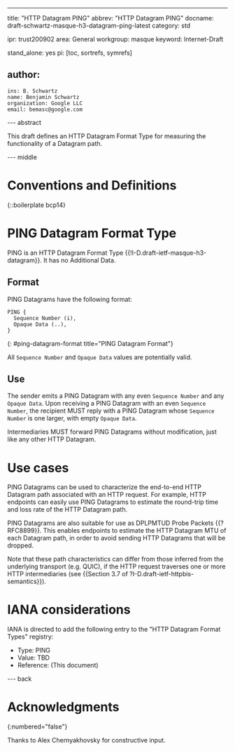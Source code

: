 ---
title: "HTTP Datagram PING"
abbrev: "HTTP Datagram PING"
docname: draft-schwartz-masque-h3-datagram-ping-latest
category: std

ipr: trust200902
area: General
workgroup: masque
keyword: Internet-Draft

stand_alone: yes
pi: [toc, sortrefs, symrefs]

author:
 -
    ins: B. Schwartz
    name: Benjamin Schwartz
    organization: Google LLC
    email: bemasc@google.com


--- abstract

This draft defines an HTTP Datagram Format Type for measuring the functionality of a Datagram path.

--- middle

# Conventions and Definitions

{::boilerplate bcp14}

# PING Datagram Format Type

PING is an HTTP Datagram Format Type {{!I-D.draft-ietf-masque-h3-datagram}}.  It has no Additional Data.

## Format

PING Datagrams have the following format:

~~~
PING {
  Sequence Number (i),
  Opaque Data (..),
}
~~~
{: #ping-datagram-format title="PING Datagram Format"}

All `Sequence Number` and `Opaque Data` values are potentially valid.

## Use

The sender emits a PING Datagram with any even `Sequence Number` and any `Opaque Data`.  Upon receiving a PING Datagram with an even `Sequence Number`, the recipient MUST reply with a PING Datagram whose `Sequence Number` is one larger, with empty `Opaque Data`.

Intermediaries MUST forward PING Datagrams without modification, just like any other HTTP Datagram.

# Use cases

PING Datagrams can be used to characterize the end-to-end HTTP Datagram path associated with an HTTP request.  For example, HTTP endpoints can easily use PING Datagrams to estimate the round-trip time and loss rate of the HTTP Datagram path.

PING Datagrams are also suitable for use as DPLPMTUD Probe Packets {{?RFC8899}}.  This enables endpoints to estimate the HTTP Datagram MTU of each Datagram path, in order to avoid sending HTTP Datagrams that will be dropped.

Note that these path characteristics can differ from those inferred from the underlying transport (e.g. QUIC), if the HTTP request traverses one or more HTTP intermediaries (see {{Section 3.7 of ?I-D.draft-ietf-httpbis-semantics}}).

# IANA considerations

IANA is directed to add the following entry to the "HTTP Datagram Format Types" registry:

* Type: PING
* Value: TBD
* Reference: (This document)

--- back

# Acknowledgments
{:numbered="false"}

Thanks to Alex Chernyakhovsky for constructive input.
